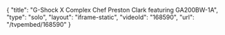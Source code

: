 {
    "title": "G-Shock X Complex Chef Preston Clark featuring GA200BW-1A",
    "type": "solo",
    "layout": "iframe-static",
    "videoId": "168590",
    "url": "\/tvpembed\/168590"
}